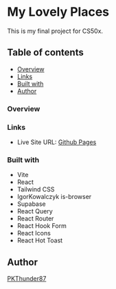 # My Lovely Places

This is my final project for CS50x.

## Table of contents

- [Overview](#overview)
- [Links](#links)
- [Built with](#built-with)
- [Author](#author)

### Overview

### Links

- Live Site URL: [Github Pages](ADD_LINK)

### Built with

- Vite
- React
- Tailwind CSS
- IgorKowalczyk is-browser
- Supabase
- React Query
- React Router
- React Hook Form
- React Icons
- React Hot Toast

## Author

[PKThunder87](https://github.com/pkthunder87)
